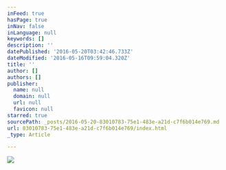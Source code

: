 ```yaml
---
inFeed: true
hasPage: true
inNav: false
inLanguage: null
keywords: []
description: ''
datePublished: '2016-05-20T03:42:46.733Z'
dateModified: '2016-05-16T09:59:04.320Z'
title: ''
author: []
authors: []
publisher:
  name: null
  domain: null
  url: null
  favicon: null
starred: true
sourcePath: _posts/2016-05-20-83010783-75e1-483e-a21d-c7f6b014e769.md
url: 83010783-75e1-483e-a21d-c7f6b014e769/index.html
_type: Article

---
```

![](https://the-grid-user-content.s3-us-west-2.amazonaws.com/d4a26137-c4d6-4cfe-b710-5fe5649643aa.jpg)